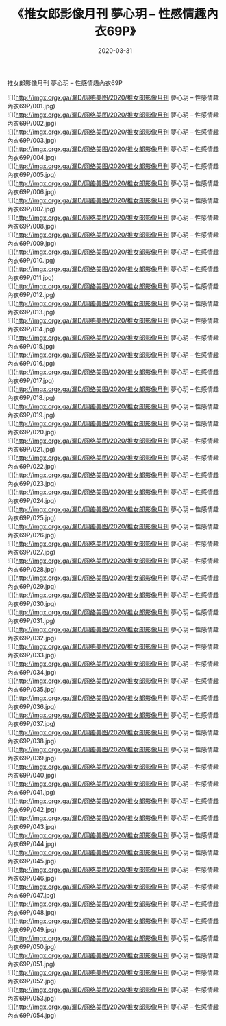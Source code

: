 ﻿---
layout: post
title:  《推女郎影像月刊 夢心玥 – 性感情趣內衣69P》
date:   2020-03-31
img: http://imgx.orgx.ga/漏D/网络美图/2020/推女郎影像月刊 夢心玥 – 性感情趣內衣69P/000.jpg
categories: [美女, 清纯, 唯美]
---

推女郎影像月刊 夢心玥 – 性感情趣內衣69P

  ![](http://imgx.orgx.ga/漏D/网络美图/2020/推女郎影像月刊 夢心玥 – 性感情趣內衣69P/001.jpg) <br> ![](http://imgx.orgx.ga/漏D/网络美图/2020/推女郎影像月刊 夢心玥 – 性感情趣內衣69P/002.jpg) <br> ![](http://imgx.orgx.ga/漏D/网络美图/2020/推女郎影像月刊 夢心玥 – 性感情趣內衣69P/003.jpg) <br> ![](http://imgx.orgx.ga/漏D/网络美图/2020/推女郎影像月刊 夢心玥 – 性感情趣內衣69P/004.jpg) <br> ![](http://imgx.orgx.ga/漏D/网络美图/2020/推女郎影像月刊 夢心玥 – 性感情趣內衣69P/005.jpg) <br> ![](http://imgx.orgx.ga/漏D/网络美图/2020/推女郎影像月刊 夢心玥 – 性感情趣內衣69P/006.jpg) <br> ![](http://imgx.orgx.ga/漏D/网络美图/2020/推女郎影像月刊 夢心玥 – 性感情趣內衣69P/007.jpg) <br> ![](http://imgx.orgx.ga/漏D/网络美图/2020/推女郎影像月刊 夢心玥 – 性感情趣內衣69P/008.jpg) <br> ![](http://imgx.orgx.ga/漏D/网络美图/2020/推女郎影像月刊 夢心玥 – 性感情趣內衣69P/009.jpg) <br> ![](http://imgx.orgx.ga/漏D/网络美图/2020/推女郎影像月刊 夢心玥 – 性感情趣內衣69P/010.jpg) <br> ![](http://imgx.orgx.ga/漏D/网络美图/2020/推女郎影像月刊 夢心玥 – 性感情趣內衣69P/011.jpg) <br> ![](http://imgx.orgx.ga/漏D/网络美图/2020/推女郎影像月刊 夢心玥 – 性感情趣內衣69P/012.jpg) <br> ![](http://imgx.orgx.ga/漏D/网络美图/2020/推女郎影像月刊 夢心玥 – 性感情趣內衣69P/013.jpg) <br> ![](http://imgx.orgx.ga/漏D/网络美图/2020/推女郎影像月刊 夢心玥 – 性感情趣內衣69P/014.jpg) <br> ![](http://imgx.orgx.ga/漏D/网络美图/2020/推女郎影像月刊 夢心玥 – 性感情趣內衣69P/015.jpg) <br> ![](http://imgx.orgx.ga/漏D/网络美图/2020/推女郎影像月刊 夢心玥 – 性感情趣內衣69P/016.jpg) <br> ![](http://imgx.orgx.ga/漏D/网络美图/2020/推女郎影像月刊 夢心玥 – 性感情趣內衣69P/017.jpg) <br> ![](http://imgx.orgx.ga/漏D/网络美图/2020/推女郎影像月刊 夢心玥 – 性感情趣內衣69P/018.jpg) <br> ![](http://imgx.orgx.ga/漏D/网络美图/2020/推女郎影像月刊 夢心玥 – 性感情趣內衣69P/019.jpg) <br> ![](http://imgx.orgx.ga/漏D/网络美图/2020/推女郎影像月刊 夢心玥 – 性感情趣內衣69P/020.jpg) <br> ![](http://imgx.orgx.ga/漏D/网络美图/2020/推女郎影像月刊 夢心玥 – 性感情趣內衣69P/021.jpg) <br> ![](http://imgx.orgx.ga/漏D/网络美图/2020/推女郎影像月刊 夢心玥 – 性感情趣內衣69P/022.jpg) <br> ![](http://imgx.orgx.ga/漏D/网络美图/2020/推女郎影像月刊 夢心玥 – 性感情趣內衣69P/023.jpg) <br> ![](http://imgx.orgx.ga/漏D/网络美图/2020/推女郎影像月刊 夢心玥 – 性感情趣內衣69P/024.jpg) <br> ![](http://imgx.orgx.ga/漏D/网络美图/2020/推女郎影像月刊 夢心玥 – 性感情趣內衣69P/025.jpg) <br> ![](http://imgx.orgx.ga/漏D/网络美图/2020/推女郎影像月刊 夢心玥 – 性感情趣內衣69P/026.jpg) <br> ![](http://imgx.orgx.ga/漏D/网络美图/2020/推女郎影像月刊 夢心玥 – 性感情趣內衣69P/027.jpg) <br> ![](http://imgx.orgx.ga/漏D/网络美图/2020/推女郎影像月刊 夢心玥 – 性感情趣內衣69P/028.jpg) <br> ![](http://imgx.orgx.ga/漏D/网络美图/2020/推女郎影像月刊 夢心玥 – 性感情趣內衣69P/029.jpg) <br> ![](http://imgx.orgx.ga/漏D/网络美图/2020/推女郎影像月刊 夢心玥 – 性感情趣內衣69P/030.jpg) <br> ![](http://imgx.orgx.ga/漏D/网络美图/2020/推女郎影像月刊 夢心玥 – 性感情趣內衣69P/031.jpg) <br> ![](http://imgx.orgx.ga/漏D/网络美图/2020/推女郎影像月刊 夢心玥 – 性感情趣內衣69P/032.jpg) <br> ![](http://imgx.orgx.ga/漏D/网络美图/2020/推女郎影像月刊 夢心玥 – 性感情趣內衣69P/033.jpg) <br> ![](http://imgx.orgx.ga/漏D/网络美图/2020/推女郎影像月刊 夢心玥 – 性感情趣內衣69P/034.jpg) <br> ![](http://imgx.orgx.ga/漏D/网络美图/2020/推女郎影像月刊 夢心玥 – 性感情趣內衣69P/035.jpg) <br> ![](http://imgx.orgx.ga/漏D/网络美图/2020/推女郎影像月刊 夢心玥 – 性感情趣內衣69P/036.jpg) <br> ![](http://imgx.orgx.ga/漏D/网络美图/2020/推女郎影像月刊 夢心玥 – 性感情趣內衣69P/037.jpg) <br> ![](http://imgx.orgx.ga/漏D/网络美图/2020/推女郎影像月刊 夢心玥 – 性感情趣內衣69P/038.jpg) <br> ![](http://imgx.orgx.ga/漏D/网络美图/2020/推女郎影像月刊 夢心玥 – 性感情趣內衣69P/039.jpg) <br> ![](http://imgx.orgx.ga/漏D/网络美图/2020/推女郎影像月刊 夢心玥 – 性感情趣內衣69P/040.jpg) <br> ![](http://imgx.orgx.ga/漏D/网络美图/2020/推女郎影像月刊 夢心玥 – 性感情趣內衣69P/041.jpg) <br> ![](http://imgx.orgx.ga/漏D/网络美图/2020/推女郎影像月刊 夢心玥 – 性感情趣內衣69P/042.jpg) <br> ![](http://imgx.orgx.ga/漏D/网络美图/2020/推女郎影像月刊 夢心玥 – 性感情趣內衣69P/043.jpg) <br> ![](http://imgx.orgx.ga/漏D/网络美图/2020/推女郎影像月刊 夢心玥 – 性感情趣內衣69P/044.jpg) <br> ![](http://imgx.orgx.ga/漏D/网络美图/2020/推女郎影像月刊 夢心玥 – 性感情趣內衣69P/045.jpg) <br> ![](http://imgx.orgx.ga/漏D/网络美图/2020/推女郎影像月刊 夢心玥 – 性感情趣內衣69P/046.jpg) <br> ![](http://imgx.orgx.ga/漏D/网络美图/2020/推女郎影像月刊 夢心玥 – 性感情趣內衣69P/047.jpg) <br> ![](http://imgx.orgx.ga/漏D/网络美图/2020/推女郎影像月刊 夢心玥 – 性感情趣內衣69P/048.jpg) <br> ![](http://imgx.orgx.ga/漏D/网络美图/2020/推女郎影像月刊 夢心玥 – 性感情趣內衣69P/049.jpg) <br> ![](http://imgx.orgx.ga/漏D/网络美图/2020/推女郎影像月刊 夢心玥 – 性感情趣內衣69P/050.jpg) <br> ![](http://imgx.orgx.ga/漏D/网络美图/2020/推女郎影像月刊 夢心玥 – 性感情趣內衣69P/051.jpg) <br> ![](http://imgx.orgx.ga/漏D/网络美图/2020/推女郎影像月刊 夢心玥 – 性感情趣內衣69P/052.jpg) <br> ![](http://imgx.orgx.ga/漏D/网络美图/2020/推女郎影像月刊 夢心玥 – 性感情趣內衣69P/053.jpg) <br> ![](http://imgx.orgx.ga/漏D/网络美图/2020/推女郎影像月刊 夢心玥 – 性感情趣內衣69P/054.jpg) <br>